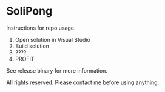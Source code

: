 # SoliPong

Instructions for repo usage.

1. Open solution in Visual Studio
2. Build solution
3. ????
3. PROFIT

See release binary for more information.

All rights reserved. Please contact me before using anything.
